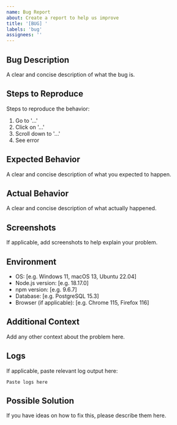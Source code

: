 ```yaml
---
name: Bug Report
about: Create a report to help us improve
title: '[BUG] '
labels: 'bug'
assignees: ''
---
```


## Bug Description

A clear and concise description of what the bug is.

## Steps to Reproduce

Steps to reproduce the behavior:

1. Go to '...'
2. Click on '...'
3. Scroll down to '...'
4. See error

## Expected Behavior

A clear and concise description of what you expected to happen.

## Actual Behavior

A clear and concise description of what actually happened.

## Screenshots

If applicable, add screenshots to help explain your problem.

## Environment

- OS: [e.g. Windows 11, macOS 13, Ubuntu 22.04]
- Node.js version: [e.g. 18.17.0]
- npm version: [e.g. 9.6.7]
- Database: [e.g. PostgreSQL 15.3]
- Browser (if applicable): [e.g. Chrome 115, Firefox 116]

## Additional Context

Add any other context about the problem here.

## Logs

If applicable, paste relevant log output here:

```
Paste logs here
```

## Possible Solution

If you have ideas on how to fix this, please describe them here.
